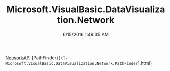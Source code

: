 ﻿---
title: Microsoft.VisualBasic.DataVisualization.Network
date: 6/15/2016 1:49:35 AM
---

[NetworkAPI](T-Microsoft.VisualBasic.DataVisualization.Network.NetworkAPI.html)
[PathFinder`1](T-Microsoft.VisualBasic.DataVisualization.Network.PathFinder`1.html)

